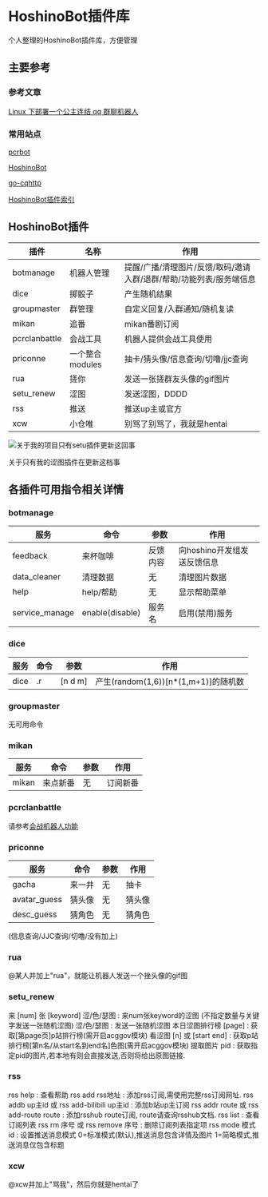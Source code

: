 # HoshinoBot插件库
个人整理的HoshinoBot插件库，方便管理
## 主要参考
### 参考文章
 [Linux 下部署一个公主连结 qq 群聊机器人](https://cn.pcrbot.com/deploy-a-priconne-bot-on-linux/)
### 常用站点
[pcrbot](https://cn.pcrbot.com/)

[HoshinoBot](https://github.com/Ice-Cirno/HoshinoBot)

[go-cqhttp](https://docs.go-cqhttp.org/guide/#go-cqhttp)

[HoshinoBot插件索引](https://github.com/pcrbot/HoshinoBot-plugins-index)

## HoshinoBot插件
| 插件 | 名称 | 作用 |
| ---- | --- | ---- |
| botmanage | 机器人管理 | 提醒/广播/清理图片/反馈/取码/邀请入群/退群/帮助/功能列表/服务端信息 |
| dice | 掷骰子 | 产生随机结果 |
| groupmaster | 群管理 | 自定义回复/入群通知/随机复读 |
| mikan | 追番 | mikan番剧订阅 |
| pcrclanbattle | 会战工具 | 机器人提供会战工具使用 |
| priconne | 一个整合modules | 抽卡/猜头像/信息查询/切噜/jjc查询 |
| rua | 搓你 | 发送一张搓群友头像的gif图片 |
| setu_renew | 涩图 | 发送涩图，DDDD |
| rss | 推送 | 推送up主或官方 |
| xcw | 小仓唯 | 别骂了别骂了，我就是hentai |

![关于我的项目只有setu插件更新这回事](https://img-blog.csdnimg.cn/img_convert/93e4a4317f5ffdfb7bfd4e3a732f5181.png)

关于只有我的涩图插件在更新这档事

## 各插件可用指令相关详情

### botmanage
| 服务 | 命令 | 参数 | 作用 |
| ---- | --- | ---- | ---- |
| feedback | 来杯咖啡 | 反馈内容 | 向hoshino开发组发送反馈信息 |
| data_cleaner | 清理数据 | 无 | 清理图片数据 |
| help | help/帮助 | 无 | 显示帮助菜单 |
| service_manage | enable(disable) | 服务名 | 启用(禁用)服务 |
### dice
| 服务 | 命令 | 参数 | 作用 |
| ---- | --- | ---- | ---- |
| dice | .r | [n d m] | 产生(random(1,6))[n*(1,m+1)]的随机数 |
### groupmaster
无可用命令
### mikan
| 服务 | 命令 | 参数 | 作用 |
| ---- | --- | ---- | ---- |
| mikan | 来点新番 | 无 | 订阅新番 |
### pcrclanbattle
请参考[会战机器人功能](https://github.com/9cats/HoshinoBot_modules/blob/master/pcrclanbattle/clanbattle/README.md)
### priconne

| 服务 | 命令 | 参数 | 作用 |
| ---- | --- | ---- | ---- |
| gacha | 来一井 | 无 | 抽卡 |
| avatar_guess | 猜头像 | 无 | 猜头像 |
| desc_guess | 猜角色 | 无 | 猜角色 |
(信息查询/JJC查询/切噜/没有加上)
### rua
@某人并加上"rua"，就能让机器人发送一个挫头像的gif图
### setu_renew
来 [num] 张 [keyword] 涩/色/瑟图 : 来num张keyword的涩图 (不指定数量与关键字发送一张随机涩图)
涩/色/瑟图 : 发送一张随机涩图
本日涩图排行榜 [page] : 获取[第page页]p站排行榜(需开启acggov模块)
看涩图 [n] 或 [start end] : 获取p站排行榜[第n名/从start名到end名]色图(需开启acggov模块)
提取图片 pid : 获取指定pid的图片,若本地有则会直接发送,否则将给出原图链接.
### rss
rss help : 查看帮助
rss add rss地址 : 添加rss订阅,需使用完整rss订阅网址.
rss addb up主id 或 rss add-bilibili up主id : 添加b站up主订阅
rss addr route 或 rss add-route route : 添加rsshub route订阅, route请查询rsshub文档.
rss list : 查看订阅列表
rss rm 序号 或 rss remove 序号 : 删除订阅列表指定项
rss mode 模式id : 设置推送消息模式 0=标准模式(默认),推送消息包含详情及图片 1=简略模式,推送消息仅包含标题
### xcw
@xcw并加上"骂我"，然后你就是hentai了